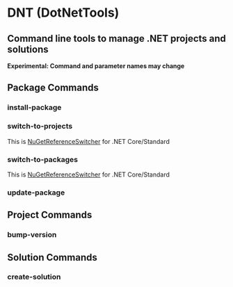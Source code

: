 # DNT (DotNetTools)
## Command line tools to manage .NET projects and solutions

**Experimental: Command and parameter names may change**

## Package Commands

### install-package

### switch-to-projects

This is [NuGetReferenceSwitcher](https://github.com/RSuter/NuGetReferenceSwitcher) for .NET Core/Standard

### switch-to-packages

This is [NuGetReferenceSwitcher](https://github.com/RSuter/NuGetReferenceSwitcher) for .NET Core/Standard

### update-package

## Project Commands

### bump-version

## Solution Commands

### create-solution
